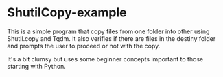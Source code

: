 # ShutilCopy-example

This is a simple program that copy files from one folder into other using Shutil.copy and Tqdm.
It also verifies if there are files in the destiny folder and prompts the user to proceed or not with the copy.

It's a bit clumsy but uses some beginner concepts important to those starting with Python.
